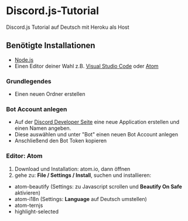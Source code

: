# Discord.js-Tutorial
Discord.js Tutorial auf Deutsch mit Heroku als Host


## Benötigte Installationen
- [Node.js](https://nodejs.org/en/)
- Einen Editor deiner Wahl
  z.B. [Visual Studio Code](https://code.visualstudio.com/download)
  oder [Atom](atom.io)
  
  
 ### Grundlegendes
 - Einen neuen Ordner erstellen 
  
  
### Bot Account anlegen
- Auf der [Discord Developer Seite](https://discordapp.com/developers/applications)
  eine neue Application erstellen und einen Namen angeben.
- Diese auswählen und unter "Bot" einen neuen Bot Account anlegen
- Anschließend den Bot Token kopieren


### Editor: Atom
 1. Download und Installation: atom.io, dann öffnen
 2. gehe zu: **File / Settings / Install**, suchen und installieren:
 
   - atom-beautify (Settings: zu Javascript scrollen und **Beautify On Safe** aktivieren)
   - atom-i18n (Settings: **Language** auf Deutsch umstellen)
   - atom-ternjs
   - highlight-selected
